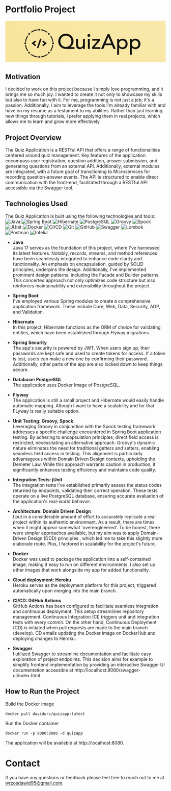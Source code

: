 # Portfolio Project

![Quiz Application Logo](src/main/resources/static/quizapp.png)

## Motivation

I decided to work on this project because I simply love programming, and it brings me so much joy.
I wanted to create it not only to showcase my skills but also to have fun with it.
For me, programming is not just a job; it's a passion. Additionally,
I aim to leverage the tools I'm already familiar with and have on my resume as a testament to my abilities.
Rather than just learning new things through tutorials, I prefer applying them in real projects,
which allows me to learn and grow more effectively.

## Project Overview

The Quiz Application is a RESTful API that offers a range of functionalities centered around quiz management.
Key features of the application encompass user registration, question addition, answer submission, and generating
questions from an external API. Additionally, external modules are integrated, with a future goal of transitioning
to Microservices for recording question-answer events. The API is structured to enable direct communication with the
front-end, facilitated through a RESTful API accessible via the Swagger tool.

## Technologies Used

The Quiz Application is built using the following technologies and tools:  
<img width="50" src="https://user-images.githubusercontent.com/25181517/117201156-9a724800-adec-11eb-9a9d-3cd0f67da4bc.png" alt="Java" title="Java"/>
<img width="50" src="https://user-images.githubusercontent.com/25181517/183891303-41f257f8-6b3d-487c-aa56-c497b880d0fb.png" alt="Spring Boot" title="Spring Boot"/>
<img width="50" src="https://user-images.githubusercontent.com/25181517/117207493-49665200-adf4-11eb-808e-a9c0fcc2a0a0.png" alt="Hibernate" title="Hibernate"/>
<img width="50" src="https://user-images.githubusercontent.com/25181517/117208740-bfb78400-adf5-11eb-97bb-09072b6bedfc.png" alt="PostgreSQL" title="PostgreSQL"/>
<img width="50" src="https://user-images.githubusercontent.com/25181517/183892787-bca94a0e-ffcb-4eeb-8137-e0fc4e446c25.png" alt="Groovy" title="Groovy"/>
<img width="50" src="https://user-images.githubusercontent.com/25181517/202540780-999f189c-341a-438e-a7e3-b0838fda6645.png" alt="Spock" title="Spock"/>
<img width="50" src="https://user-images.githubusercontent.com/25181517/117533873-484d4480-afef-11eb-9fad-67c8605e3592.png" alt="JUnit" title="JUnit"/>
<img width="50" src="https://user-images.githubusercontent.com/25181517/117207330-263ba280-adf4-11eb-9b97-0ac5b40bc3be.png" alt="Docker" title="Docker"/>
<img width="50" src="https://user-images.githubusercontent.com/25181517/183868728-b2e11072-00a5-47e2-8a4e-4ebbb2b8c554.png" alt="CI/CD" title="CI/CD"/>
<img width="50" src="https://user-images.githubusercontent.com/25181517/192108372-f71d70ac-7ae6-4c0d-8395-51d8870c2ef0.png" alt="Git" title="Git"/>
<img width="50" src="https://user-images.githubusercontent.com/25181517/192108374-8da61ba1-99ec-41d7-80b8-fb2f7c0a4948.png" alt="GitHub" title="GitHub"/>
<img width="50" src="https://user-images.githubusercontent.com/25181517/186711335-a3729606-5a78-4496-9a36-06efcc74f800.png" alt="Swagger" title="Swagger"/>
<img width="50" src="https://user-images.githubusercontent.com/25181517/190229463-87fa862f-ccf0-48da-8023-940d287df610.png" alt="Lombok" title="Lombok"/>
<img width="50" src="https://user-images.githubusercontent.com/25181517/192109061-e138ca71-337c-4019-8d42-4792fdaa7128.png" alt="Postman" title="Postman"/>
<img width="50" src="https://user-images.githubusercontent.com/25181517/192108890-200809d1-439c-4e23-90d3-b090cf9a4eea.png" alt="InteliJ" title="InteliJ"/>

- **Java**  
  Java 17 serves as the foundation of this project, where I've harnessed its latest features.
  Notably, records, streams, and method references have been seamlessly integrated to enhance code clarity and
  functionality.
  An emphasis on encapsulation, guided by SOLID principles, underpins the design.
  Additionally, I've implemented prominent design patterns, including the Facade and Builder patterns.
  This concerted approach not only optimizes code structure but also reinforces maintainability and extensibility
  throughout the project.


- **Spring Boot**  
  I've employed various Spring modules to create a comprehensive application framework.
  These include Core, Web, Data, Security, AOP, and Validation.


- **Hibernate**  
  In this project, Hibernate functions as the ORM of choice for validating entities,
  which have been established through Flyway migrations.


- **Spring Security**  
  The app's security is powered by JWT. When users sign up, their passwords are kept safe and used to create tokens for
  access.
  If a token is lost, users can make a new one by confirming their password.
  Additionally, other parts of the app are also locked down to keep things secure.


- **Database: PostgreSQL**  
  The application uses Docker Image of PostgreSQL.


- **Flyway**  
  The application is still a small project and Hibernate would easily handle automatic mapping.
  Altough I want to have a scalability and for that FLyway is really suitable option.


- **Unit Testing: Groovy, Spock**  
  Leveraging Groovy in conjunction with the Spock testing framework addresses a specific challenge encountered in
  Spring Boot application testing. By adhering to encapsulation principles, direct field access is restricted,
  necessitating an alternative approach. Groovy's dynamic nature eliminates the need for traditional getters and
  setters,
  enabling seamless field access in testing. This alignment is particularly advantageous within Domain Driven Design
  contexts,
  upholding the Demeter Law. While this approach warrants caution in production,
  it significantly enhances testing efficiency and maintains code quality.


- **Integration Tests: jUnit**  
  The integration tests I've established primarily assess the status codes returned by endpoints,
  validating their correct operation. These tests operate on a live PostgreSQL database, ensuring accurate
  evaluation of the application's real-world behavior.


- **Architecture: Domain Driven Design**  
  I put in a considerable amount of effort to accurately replicate a real project within its authentic environment.
  As a result, there are times when it might appear somewhat 'overengineered'.
  To be honest, there were simpler approaches available, but my aim was to apply Domain-Driven Design (DDD) principles
  , which led me to take this slightly more elaborate route. Plus, I factored in scalability for the project's future.


- **Docker**  
  Docker was used to package the application into a self-contained image, making it easy to run on different
  environments.
  I also set up other images that work alongside my app for added functionality.


- **Cloud deployment: Heroku**  
  Heroku serves as the deployment platform for this project, triggered automatically upon merging into the main branch.


- **CI/CD: GitHub Actions**  
  GitHub Actions has been configured to facilitate seamless integration and continuous deployment.
  This setup streamlines repository management. Continuous Integration (CI) triggers unit and integration tests with
  every commit.
  On the other hand, Continuous Deployment (CD) is initiated when pull requests are made to the main branch (develop).
  CD entails updating the Docker image on DockerHub and deploying changes to Heroku.


- **Swagger**  
  I utilized Swagger to streamline documentation and facilitate easy exploration of project endpoints. 
  This decision aims for example to simplify frontend implementation by providing an interactive
  Swagger UI documentation accessible at http://localhost:8080/swagger-ui/index.html

## How to Run the Project

Build the Docker image

```
docker pull davidwrz/quizapp:latest
```

Run the Docker container

```
docker run -p 8080:8080 -d quizapp
```

The application will be available at http://localhost:8080.

# Contact

If you have any questions or feedback please feel free to reach out to me at wrzosdawid95@gmail.com.